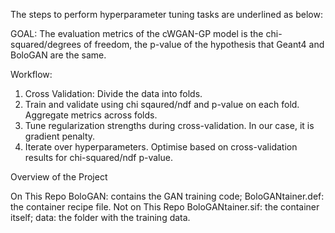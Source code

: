 The steps to perform hyperparameter tuning tasks are underlined as below:

GOAL: The evaluation metrics of the cWGAN-GP model is the chi-squared/degrees of freedom, the p-value of the hypothesis that Geant4 and BoloGAN are the same. 

Workflow:

1. Cross Validation: Divide the data into folds.
2. Train and validate using chi sqaured/ndf and p-value on each fold. Aggregate metrics across folds.
3. Tune regularization strengths during cross-validation. In our case, it is gradient penalty.
4. Iterate over hyperparameters. Optimise based on cross-validation results for chi-squared/ndf p-value.


Overview of the Project

On This Repo
BoloGAN: contains the GAN training code;
BoloGANtainer.def: the container recipe file.
Not on This Repo
BoloGANtainer.sif: the container itself;
data: the folder with the training data.




